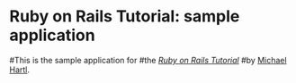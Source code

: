 # Ruby on Rails Tutorial: sample application

#This is the sample application for
#the [*Ruby on Rails Tutorial*](http://railstutorial.org/)
#by [Michael Hartl](http://michaelhartl.com/).